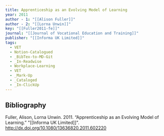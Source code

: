 ```yaml
---
title: Apprenticeship as an Evolving Model of Learning
year: 2011
author - 1: "[[Alison Fuller]]"
author - 2: "[[Lorna Unwin]]"
key: "[[Fuller2011-fe]]"
journal: "[[Journal of Vocational Education and Training]]"
publisher: "[[Informa UK Limited]]"
tags:
  - VET
  - Notion-Catalogued
  - _BibTex-to-MD-Git
  - _In-Readwise
  - Workplace-Learning
  - VET
  - _Mark-Up
  - _Cataloged
  - _In-ClickUp
---
```


## Bibliography
Fuller, Alison, Lorna Unwin. 2011. “Apprenticeship as an Evolving Model of Learning.” "[[Informa UK Limited]]". http://dx.doi.org/10.1080/13636820.2011.602220